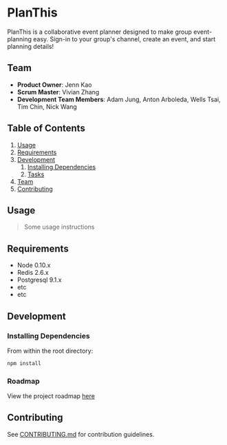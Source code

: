 # PlanThis

PlanThis is a collaborative event planner designed to make group event-planning easy. Sign-in to your group's channel, create an event, and start planning details!

## Team

  - __Product Owner__: Jenn Kao
  - __Scrum Master__: Vivian Zhang
  - __Development Team Members__: Adam Jung, Anton Arboleda, Wells Tsai, Tim Chin, Nick Wang

## Table of Contents

1. [Usage](#Usage)
1. [Requirements](#requirements)
1. [Development](#development)
    1. [Installing Dependencies](#installing-dependencies)
    1. [Tasks](#tasks)
1. [Team](#team)
1. [Contributing](#contributing)

## Usage

> Some usage instructions

## Requirements

- Node 0.10.x
- Redis 2.6.x
- Postgresql 9.1.x
- etc
- etc

## Development

### Installing Dependencies

From within the root directory:

```sh
npm install
```

### Roadmap

View the project roadmap [here](LINK_TO_PROJECT_ISSUES)


## Contributing

See [CONTRIBUTING.md](CONTRIBUTING.md) for contribution guidelines.
